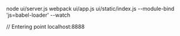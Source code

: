 node ui/server.js
webpack ui/app.js ui/static/index.js --module-bind 'js=babel-loader' --watch


// Entering point
localhost:8888